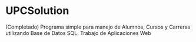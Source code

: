 # UPCSolution
(Completado) Programa simple para manejo de Alumnos, Cursos y Carreras utilizando Base de Datos SQL. Trabajo de Aplicaciones Web
